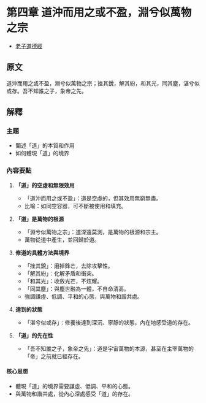 # 第四章 道沖而用之或不盈，淵兮似萬物之宗

- [老子道德經](https://www.daodejing.org/)

## 原文
道沖而用之或不盈，淵兮似萬物之宗；挫其銳，解其紛，和其光，同其塵，湛兮似或存。吾不知誰之子，象帝之先。

## 解釋
### 主題
- 闡述「道」的本質和作用
- 如何體現「道」的境界

### 內容要點
1. **「道」的空虛和無限效用**
   - 「道沖而用之或不盈」：道是空虛的，但其效用無窮無盡。
   - 比喻：如同空容器，可不斷被使用和填充。

2. **「道」是萬物的根源**
   - 「淵兮似萬物之宗」：道深遠莫測，是萬物的根源和宗主。
   - 萬物從道中產生，並回歸於道。

3. **修道的具體方法與境界**
   - 「挫其銳」：磨掉鋒芒，去除攻擊性。
   - 「解其紛」：化解矛盾和衝突。
   - 「和其光」：收斂光芒，不炫耀。
   - 「同其塵」：與塵世融為一體，不自命清高。
   - 強調謙虛、低調、平和的心態，與萬物和諧共處。

4. **達到的狀態**
   - 「湛兮似或存」：修養後達到深沉、寧靜的狀態，內在地感受道的存在。

5. **「道」的先在性**
   - 「吾不知誰之子，象帝之先」：道是宇宙萬物的本源，甚至在主宰萬物的「帝」之前就已經存在。

#### 核心思想
- 體現「道」的境界需要謙虛、低調、平和的心態。
- 與萬物和諧共處，從內心深處感受「道」的存在。